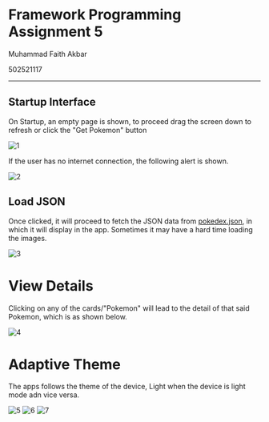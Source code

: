 # Framework Programming Assignment 5

Muhammad Faith Akbar

502521117

---

## Startup Interface

On Startup, an empty page is shown, to proceed drag the screen down to refresh or click the "Get Pokemon" button

![1](https://user-images.githubusercontent.com/91055098/227167089-60f8a132-e7b4-4485-991e-aef42e491a84.png)

If the user has no internet connection, the following alert is shown.

![2](https://user-images.githubusercontent.com/91055098/227167104-d624ca98-7dd2-477c-9150-2b53368c162c.png)

## Load JSON

Once clicked, it will proceed to fetch the JSON data from [pokedex.json](pokedex.json), in which it will display in the app. Sometimes it may have a hard time loading the images.

![3](https://user-images.githubusercontent.com/91055098/227167980-cd9e51b1-466d-47a2-884b-a666660b4b10.png)

# View Details

Clicking on any of the cards/"Pokemon" will lead to the detail of that said Pokemon, which is as shown below.

![4](https://user-images.githubusercontent.com/91055098/227168195-1b36059d-2001-44a6-89b6-eaa751d2f2b9.png)

# Adaptive Theme

The apps follows the theme of the device, Light when the device is light mode adn vice versa.

![5](https://user-images.githubusercontent.com/91055098/227168387-65bfd5fb-3bcf-40fb-91fa-ebbfeeaf4a91.png)
![6](https://user-images.githubusercontent.com/91055098/227168398-2c296b5a-162c-4d3d-9cf5-64060aa9dafa.png)
![7](https://user-images.githubusercontent.com/91055098/227168406-f8bfade0-36cd-4e82-9e24-1aac34040e0c.png)
